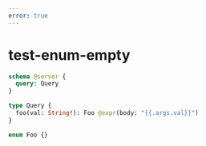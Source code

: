 ```yaml
---
error: true
---
```


# test-enum-empty

```graphql @config
schema @server {
  query: Query
}

type Query {
  foo(val: String!): Foo @expr(body: "{{.args.val}}")
}

enum Foo {}
```
